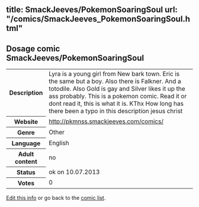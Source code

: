 title: SmackJeeves/PokemonSoaringSoul
url: "/comics/SmackJeeves_PokemonSoaringSoul.html"
---
Dosage comic SmackJeeves/PokemonSoaringSoul
-----------------------------------------

<p id="msg"></p>
<script type="text/javascript">
if (window.location.search === '?edit_info_mail=sent_ok') {
  var elem = document.getElementById("msg");
  elem.innerHTML = 'Edited information sucessfully sent for review, which is usually done daily. Thanks!';
  elem.className = 'ok';
}
</script>
<table class="comicinfo">
<tr>
<th>Description</th><td>Lyra is a young girl from New bark town. Eric is the same but a boy. Also there is Falkner. And a totodile. Also Gold is gay and Silver likes it up the ass probably. This is a pokemon comic. Read it or dont read it, this is what it is. KThx How long has there been a typo in this description jesus christ</td>
</tr>
<tr>
<th>Website</th><td><a href="http://pkmnss.smackjeeves.com/comics/">http://pkmnss.smackjeeves.com/comics/</a></td>
</tr>
<tr>
<th>Genre</th><td>Other</td>
</tr>
<tr>
<th>Language</th><td>English</td>
</tr>
<tr>
<th>Adult content</th><td>no</td>
</tr>
<tr>
<th>Status</th><td>ok on 10.07.2013</td>
</tr>
<tr>
<th>Votes</th><td>0</td>
</tr>
</table>

[Edit this info](SmackJeeves_PokemonSoaringSoul_edit.html) or go back to the [comic list](../comic-index.html).
